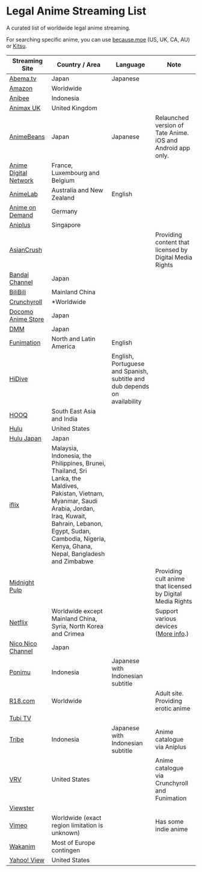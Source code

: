 # Legal Anime Streaming List
A curated list of worldwide legal anime streaming.

For searching specific anime, you can use [because.moe](http://because.moe/) (US, UK, CA, AU) or [Kitsu](https://kitsu.io/anime).

| Streaming Site  | Country / Area  | Language |  Note  |
| ------------ | -------------- | ------------------ | ------------------ |
| [Abema.tv](https://abema.tv/) | Japan |Japanese||
| [Amazon](http://amazon.com) | Worldwide |||
|[Anibee](http://anibee.tv/movie/id/Anime)|Indonesia|||
|[Animax UK](https://www.animaxtv.co.uk/)|United Kingdom|||
|[AnimeBeans](https://www.animebeans.com/)|Japan|Japanese|Relaunched version of Tate Anime. iOS and Android app only.|
| [Anime Digital Network]( https://animedigitalnetwork.fr/ ) | France, Luxembourg and Belgium |         ||
|[AnimeLab](https://www.animelab.com)|Australia and New Zealand|English||
| [Anime on Demand](https://www.anime-on-demand.de/)  | Germany |         ||
| [Aniplus](https://www.aniplus-asia.com/vod/)| Singapore      |         ||
|[AsianCrush](https://www.asiancrush.com)|||Providing content that licensed by Digital Media Rights|
|[Bandai Channel](http://www.b-ch.com/)|Japan|||
| [BiliBili](https://www.bilibili.com/) | Mainland China |         ||
| [Crunchyroll](http://www.crunchyroll.com/)           | *Worldwide |         ||
|[Docomo Anime Store](https://anime.dmkt-sp.jp/)|Japan|||
|[DMM](http://www.dmm.com/digital/videomarket/anime/)| Japan|||
| [Funimation](https://www.funimation.com/) |North and Latin America|English||
| [HiDive](http://hidive.com/)                         |                | English, Portuguese and Spanish, subtitle and dub depends on availability ||
|[HOOQ](https://www.hooq.tv/welcome)|South East Asia and India|||
| [Hulu]( https://www.hulu.com/)                      | United States |         ||
|[Hulu Japan](https://www.happyon.jp/)|Japan|||
| [iflix]( https://www.iflix.com/ )                   | Malaysia, Indonesia, the Philippines, Brunei, Thailand, Sri Lanka, the  Maldives, Pakistan, Vietnam, Myanmar, Saudi Arabia, Jordan, Iraq,  Kuwait, Bahrain, Lebanon, Egypt, Sudan, Cambodia, Nigeria, Kenya, Ghana, Nepal, Bangladesh and Zimbabwe |         ||
|[Midnight Pulp](http://www.midnightpulp.com/browse/anime/)|||Providing cult anime that licensed by Digital Media Rights|
| [Netflix](https://netflix.com)         | Worldwide except Mainland China, Syria, North Korea and Crimea |         |Support various devices ([More info](https://en.wikipedia.org/wiki/List_of_Netflix-compatible_devices).)|
| [Nico Nico Channel]( ch.nicovideo.jp )               | Japan |         ||
| [Ponimu](http://ponimu.com/)                         | Indonesia      | Japanese with Indonesian subtitle ||
| [R18.com](https://r18.com) | Worldwide |  |Adult site. Providing erotic anime|
|[Tubi TV](https://tubitv.com/)||||
| [Tribe](https://www.tribenow.tv/id)                  | Indonesia      | Japanese with Indonesian subtitle |Anime catalogue via Aniplus|
| [VRV](https://vrv.co/)                               | United States  |  |Anime catalogue via Crunchyroll and Funimation|
| [Viewster](https://www.viewster.com/genre/58/anime/) |                |         ||
| [Vimeo](https://vimeo.com/) | Worldwide (exact region limitation is unknown) |  |Has some indie anime|
|[Wakanim](http://www.wakanim.tv/fr/v2)|Most of Europe contingen|||
| [Yahoo! View](http://view.yahoo.com/browse/tv/genre/anime) | United States |         ||
